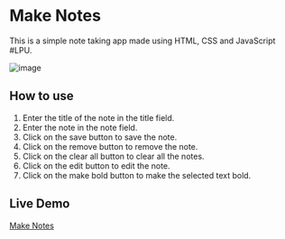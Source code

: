# Make Notes

This is a simple note taking app made using HTML, CSS and JavaScript #LPU.

![image](https://user-images.githubusercontent.com/61316762/197243029-27ef57f2-7355-4b64-9a1e-cf2d1d39e6be.png)

## How to use

1. Enter the title of the note in the title field.
2. Enter the note in the note field.
3. Click on the save button to save the note.
4. Click on the remove button to remove the note.
5. Click on the clear all button to clear all the notes.
6. Click on the edit button to edit the note.
7. Click on the make bold button to make the selected text bold.

## Live Demo

[Make Notes](https://sauravhathi.github.io/make-notes/)
